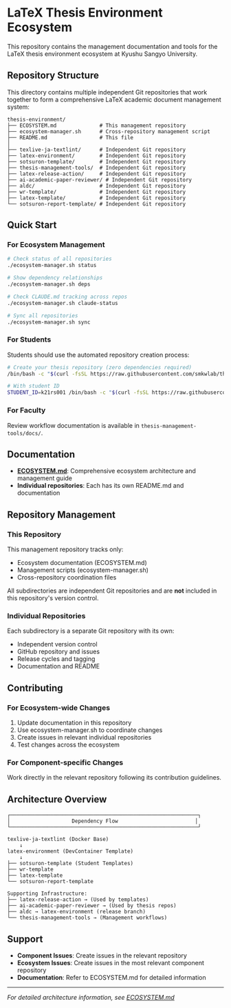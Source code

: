 # LaTeX Thesis Environment Ecosystem

This repository contains the management documentation and tools for the LaTeX thesis environment ecosystem at Kyushu Sangyo University.

## Repository Structure

This directory contains multiple independent Git repositories that work together to form a comprehensive LaTeX academic document management system:

```
thesis-environment/
├── ECOSYSTEM.md              # This management repository
├── ecosystem-manager.sh      # Cross-repository management script
├── README.md                 # This file
│
├── texlive-ja-textlint/      # Independent Git repository
├── latex-environment/        # Independent Git repository  
├── sotsuron-template/        # Independent Git repository
├── thesis-management-tools/  # Independent Git repository
├── latex-release-action/     # Independent Git repository
├── ai-academic-paper-reviewer/ # Independent Git repository
├── aldc/                     # Independent Git repository
├── wr-template/              # Independent Git repository
├── latex-template/           # Independent Git repository
└── sotsuron-report-template/ # Independent Git repository
```

## Quick Start

### For Ecosystem Management

```bash
# Check status of all repositories
./ecosystem-manager.sh status

# Show dependency relationships
./ecosystem-manager.sh deps

# Check CLAUDE.md tracking across repos
./ecosystem-manager.sh claude-status

# Sync all repositories
./ecosystem-manager.sh sync
```

### For Students

Students should use the automated repository creation process:

```bash
# Create your thesis repository (zero dependencies required)
/bin/bash -c "$(curl -fsSL https://raw.githubusercontent.com/smkwlab/thesis-management-tools/main/create-repo/setup.sh)"

# With student ID
STUDENT_ID=k21rs001 /bin/bash -c "$(curl -fsSL https://raw.githubusercontent.com/smkwlab/thesis-management-tools/main/create-repo/setup.sh)"
```

### For Faculty

Review workflow documentation is available in `thesis-management-tools/docs/`.

## Documentation

- **[ECOSYSTEM.md](ECOSYSTEM.md)**: Comprehensive ecosystem architecture and management guide
- **Individual repositories**: Each has its own README.md and documentation

## Repository Management

### This Repository

This management repository tracks only:
- Ecosystem documentation (ECOSYSTEM.md)
- Management scripts (ecosystem-manager.sh)
- Cross-repository coordination files

All subdirectories are independent Git repositories and are **not** included in this repository's version control.

### Individual Repositories

Each subdirectory is a separate Git repository with its own:
- Independent version control
- GitHub repository and issues
- Release cycles and tagging
- Documentation and README

## Contributing

### For Ecosystem-wide Changes

1. Update documentation in this repository
2. Use ecosystem-manager.sh to coordinate changes
3. Create issues in relevant individual repositories
4. Test changes across the ecosystem

### For Component-specific Changes

Work directly in the relevant repository following its contribution guidelines.

## Architecture Overview

```
┌─────────────────────────────────────────────────────────────┐
│                    Dependency Flow                         │
└─────────────────────────────────────────────────────────────┘

texlive-ja-textlint (Docker Base)
    ↓
latex-environment (DevContainer Template)
    ↓
├── sotsuron-template (Student Templates)
├── wr-template
├── latex-template
└── sotsuron-report-template

Supporting Infrastructure:
├── latex-release-action → (Used by templates)
├── ai-academic-paper-reviewer → (Used by thesis repos)  
├── aldc → latex-environment (release branch)
└── thesis-management-tools → (Management workflows)
```

## Support

- **Component Issues**: Create issues in the relevant repository
- **Ecosystem Issues**: Create issues in the most relevant component repository
- **Documentation**: Refer to ECOSYSTEM.md for detailed information

---

*For detailed architecture information, see [ECOSYSTEM.md](ECOSYSTEM.md)*